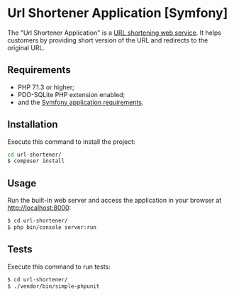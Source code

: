 Url Shortener Application [Symfony]
==================================

The "Url Shortener Application" is a [URL shortening web service][1]. It helps customers by providing short version of the URL and redirects to the original URL.

Requirements
------------

  * PHP 7.1.3 or higher;
  * PDO-SQLite PHP extension enabled;
  * and the [Symfony application requirements][2].

Installation
------------

Execute this command to install the project:

```bash
cd url-shortener/
$ composer install
```

Usage
-----

Run the built-in web server and access the application in your browser at <http://localhost:8000>:

```bash
$ cd url-shortener/
$ php bin/console server:run
```

Tests
-----

Execute this command to run tests:

```bash
$ cd url-shortener/
$ ./vendor/bin/simple-phpunit
```

[1]: https://en.wikipedia.org/wiki/URL_shortening
[2]: https://symfony.com/doc/current/reference/requirements.html
